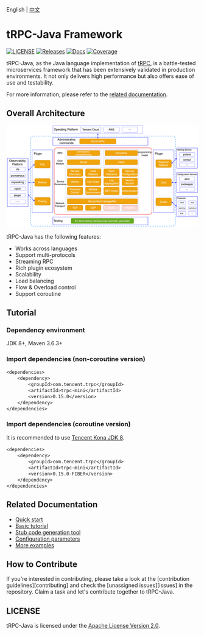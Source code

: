 English | [中文](README.zh_CN.md)

# tRPC-Java Framework

[![LICENSE](https://img.shields.io/badge/license-Apache--2.0-green.svg)](https://github.com/trpc-group/trpc-java/blob/main/LICENSE)
[![Releases](https://img.shields.io/github/release/trpc.group/trpc-java.svg?style=flat-square)](https://github.com/trpc-group/trpc-java/releases)
[![Docs](https://img.shields.io/badge/docs-latest-green)](https://github.com/trpc-group/trpc-java/tree/main/docs/)
[![Coverage](https://codecov.io/gh/trpc.group/trpc-java/branch/main/graph/badge.svg)](https://app.codecov.io/gh/trpc.group/trpc-java/tree/main)

tRPC-Java, as the Java language implementation of [tRPC](https://github.com/trpc-group/trpc), is a
battle-tested microservices framework that has been extensively validated in production
environments. It not only delivers high performance but also offers ease of use and testability.

For more information, please refer to the [related documentation](#2).

## Overall Architecture

![Architecture](.resources/overall.png)

tRPC-Java has the following features:

- Works across languages
- Support multi-protocols
- Streaming RPC
- Rich plugin ecosystem
- Scalability
- Load balancing
- Flow & Overload control
- Support coroutine

## Tutorial

### Dependency environment

JDK 8+, Maven 3.6.3+

### Import dependencies (non-coroutine version)

```pom
<dependencies>
    <dependency>
        <groupId>com.tencent.trpc</groupId>
        <artifactId>trpc-mini</artifactId>
        <version>0.15.0</version>
    </dependency>
</dependencies>
```

### Import dependencies (coroutine version)

It is recommended to use [Tencent Kona JDK 8](https://github.com/Tencent/TencentKona-8).

```pom
<dependencies>
    <dependency>
        <groupId>com.tencent.trpc</groupId>
        <artifactId>trpc-mini</artifactId>
        <version>0.15.0-FIBER</version>
    </dependency>
</dependencies>
```

<h2 id="2">Related Documentation</h2>

- [Quick start](/docs/en/1.quick_start.md)
- [Basic tutorial](/docs/en/2.basic_tutorial.md)
- [Stub code generation tool](/docs/en/3.protobuf_stub_plugin.md)
- [Configuration parameters](/docs/en/4.configuration.md)
- [More examples](https://github.com/trpc-group/trpc-java-examples)

## How to Contribute

If you're interested in contributing, please take a look at
the [contribution guidelines][contributing] and check the [unassigned issues][issues] in the
repository. Claim a task and let's contribute together to tRPC-Java.

## LICENSE

tRPC-Java is licensed under the [Apache License Version 2.0](LICENSE).